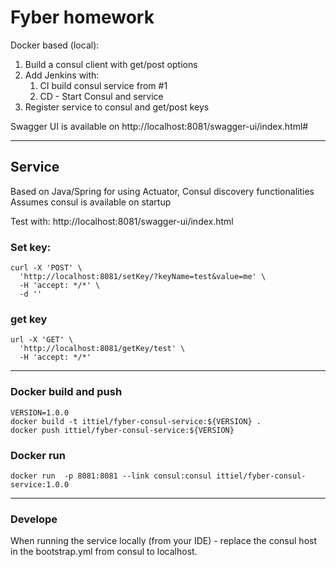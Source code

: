 # Fyber homework


Docker based (local):
1. Build a consul client with get/post options
2. Add Jenkins with:
   1. CI build consul service from #1
   2. CD - Start Consul and service
3. Register service to consul and get/post keys

Swagger UI is available on http://localhost:8081/swagger-ui/index.html#

---
## Service
Based on Java/Spring for using Actuator, Consul discovery functionalities 
Assumes consul is available on startup

Test with: 
http://localhost:8081/swagger-ui/index.html
### Set key:
```
curl -X 'POST' \
  'http://localhost:8081/setKey/?keyName=test&value=me' \
  -H 'accept: */*' \
  -d ''
  ```

### get key
```
url -X 'GET' \
  'http://localhost:8081/getKey/test' \
  -H 'accept: */*'
```


---
### Docker build and push
```
VERSION=1.0.0
docker build -t ittiel/fyber-consul-service:${VERSION} . 
docker push ittiel/fyber-consul-service:${VERSION}
```

 ### Docker run
```
docker run  -p 8081:8081 --link consul:consul ittiel/fyber-consul-service:1.0.0
```
---
### Develope
When running the service locally (from your IDE) - replace the consul host in the bootstrap.yml from consul to localhost.